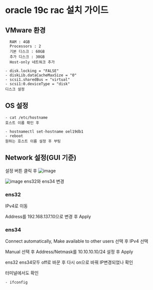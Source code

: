 # oracle 19c rac 설치 가이드

## VMware 환경
```
  RAM : 4GB
  Processors : 2
  기본 디스크 : 60GB
  추가 디스크 : 30GB
  Host-only 네트워크 추가
```


```
- disk.locking = "FALSE"
- diskLib.dataCacheMaxSize = "0"
- scsi1.sharedBus = "virtual"
- scsi1:0.deviceType = "disk"
디스크 설정
```

## OS 설정

```
- cat /etc/hostname
호스트 이름 확인 후

- hostnamectl set-hostname oel19db1
- reboot
원하는 호스트 이름 설정 후 부팅
```

## Network 설정(GUI 기준)
설정 버튼 클릭 후
![image](https://github.com/jinho-22/oracle-19c-rac-/assets/129517591/f79ba067-095a-421a-91a5-010ee12255c0)


![image](https://github.com/jinho-22/oracle-19c-rac-/assets/129517591/8ab49bb1-db74-4d12-9a66-1ca5c91fe24c)
ens32와 ens34 변경

### ens32
IPv4로 이동

Address를 192.168.137.10으로 변경 후 Apply


### ens34
Connect automatically, Make available to other users 선택 후 IPv4 선택

Manual 선택 후 Address/Netmask를 10.10.10.10/24 설정 후 Apply


ens32 ens34모두 off로 바꾼 후 다시 on으로 바꿔 IP변경되었나 확인

터미널에서도 확인
```
- ifconfig
```

~~~ yum install -y oracle-database-preinstall-19c ~~~
